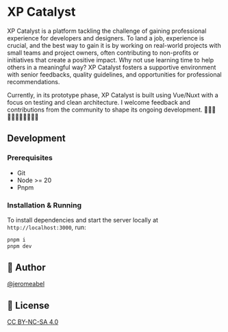 # XP Catalyst

XP Catalyst is a platform tackling the challenge of gaining professional experience for developers and designers. To land a job, experience is crucial, and the best way to gain it is by working on real-world projects with small teams and project owners, often contributing to non-profits or initiatives that create a positive impact. Why not use learning time to help others in a meaningful way? XP Catalyst fosters a supportive environment with senior feedbacks, quality guidelines, and opportunities for professional recommendations.

Currently, in its prototype phase, XP Catalyst is built using Vue/Nuxt with a focus on testing and clean architecture. I welcome feedback and contributions from the community to shape its ongoing development. 👋👋🏿👋🏽👋🏻👋🏾👋🏼

## Development

### Prerequisites

- Git
- Node >= 20
- Pnpm

### Installation & Running

To install dependencies and start the server locally at `http://localhost:3000`, run:

```sh
pnpm i
pnpm dev
```

## 👤 Author

[@jeromeabel](https://github.com/jeromeabel)

## 📝 License

[CC BY-NC-SA 4.0](https://creativecommons.org/licenses/by-nc-sa/4.0/)
